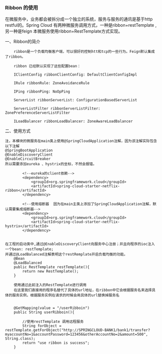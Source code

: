 ### Ribbon 的使用

在微服务中，业务都会被拆分成一个独立的系统，服务与服务的通讯是基于http restful的。Spring Cloud 有两种微服务调用方式，一种是ribbon+restTemplate
,另一种是feign 本微服务使用ribbon+RestTemplate方式实现。

一、Ribbon的简介
        
        ribbon是一个负载均衡客户端，可以很好的控制htt和tcp的一些行为。Feign默认集成了ribbon。
        
        ribbon 已经默认实现了这些配置bean：
        
        IClientConfig ribbonClientConfig: DefaultClientConfigImpl
        
        IRule ribbonRule: ZoneAvoidanceRule
        
        IPing ribbonPing: NoOpPing
        
        ServerList ribbonServerList: ConfigurationBasedServerList
        
        ServerListFilter ribbonServerListFilter: ZonePreferenceServerListFilter
        
        ILoadBalancer ribbonLoadBalancer: ZoneAwareLoadBalancer
        
二、使用方式
    
    注，本模块的微服务在main类上使用@SpringCloudApplication注解，因为该注解实际包含以下注解
    @SpringBootApplication
    @EnableDiscoveryClient
    @EnableCircuitBreaker
    所以需要添加eureka 、hystrix的坐标，不然会报错。
    
            <!--eureka的client依赖-->
            <dependency>
                <groupId>org.springframework.cloud</groupId>
                <artifactId>spring-cloud-starter-netflix-ribbon</artifactId>
            </dependency>
    
            <!--使用熔断器  因为在main主类上添加了SpringCloudApplication注解，默认需要集成熔断器-->
            <dependency>
                <groupId>org.springframework.cloud</groupId>
                <artifactId>spring-cloud-starter-netflix-hystrix</artifactId>
            </dependency>
            
            
    在工程的启动类中,通过@EnableDiscoveryClient向服务中心注册；并且向程序的ioc注入一个bean: restTemplate;
    并通过@LoadBalanced注解表明这个restRemplate开启负载均衡的功能。
        @Bean
        @LoadBalanced
        public RestTemplate restTemplate(){
            return new RestTemplate();
        }
        
        使用通过此前注入的RestTemplate进行调用
        在这里我们直接用的程序名替代了具体的url地址，在ribbon中它会根据服务名来选择具体的服务实例，根据服务实例在请求的时候会用具体的url替换掉服务名
        
        
        @GetMapping(value = "/userRibboin")
        public String userRibboin(){
    
            //使用restTemplate 调用远程服务
            String forObject = restTemplate.getForObject("http://SPRINGCLOUD-BANK1/bank1/transfer?myaccountNo=1&accountPassword=123456&otherAccountNo=2&amount=500", String.class);
            return "use ribbon is success";
        }
        
        
        